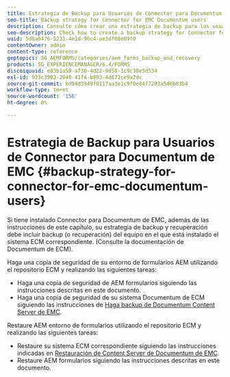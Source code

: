 ```yaml
---
title: Estrategia de Backup para Usuarios de Connector para Documentum de EMC
seo-title: Backup strategy for Connector for EMC Documentum users
description: Consulte cómo crear una estrategia de backup para los usuarios de Documentum de EMC en Connector.
seo-description: Check how to create a backup strategy for Connector for EMC Documentum users.
uuid: 5d8a0476-5231-4e1d-96c4-ae3df68e09f0
contentOwner: admin
content-type: reference
geptopics: SG_AEMFORMS/categories/aem_forms_backup_and_recovery
products: SG_EXPERIENCEMANAGER/6.4/FORMS
discoiquuid: e83b1a59-a730-4d22-9d58-1c9c38e5d534
exl-id: 933c3903-2040-41f4-b803-4d672ce9a2dc
source-git-commit: bd94d3949f0117aa3e1c9f0e84f7293a5d6b03b4
workflow-type: tm+mt
source-wordcount: '156'
ht-degree: 0%

---
```


# Estrategia de Backup para Usuarios de Connector para Documentum de EMC {#backup-strategy-for-connector-for-emc-documentum-users}

Si tiene instalado Connector para Documentum de EMC, además de las instrucciones de este capítulo, su estrategia de backup y recuperación debe incluir backup (o recuperación) del equipo en el que está instalado el sistema ECM correspondiente. (Consulte la documentación de Documentum de ECM).

Haga una copia de seguridad de su entorno de formularios AEM utilizando el repositorio ECM y realizando las siguientes tareas:

* Haga una copia de seguridad de AEM formularios siguiendo las instrucciones descritas en este documento.
* Haga una copia de seguridad de su sistema Documentum de ECM siguiendo las instrucciones de [Haga backup de Documentum Content Server de EMC](/help/forms/using/admin-help/backing-recovering-emc-documentum-repository.md#back-up-the-emc-documentum-content-server).

Restaure AEM entorno de formularios utilizando el repositorio ECM y realizando las siguientes tareas:

* Restaure su sistema ECM correspondiente siguiendo las instrucciones indicadas en [Restauración de Content Server de Documentum de EMC](/help/forms/using/admin-help/backing-recovering-emc-documentum-repository.md#restore-the-emc-documentum-content-server).
* Restaure AEM formularios siguiendo las instrucciones descritas en este documento.
